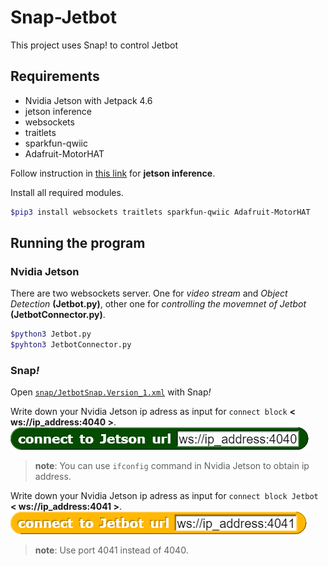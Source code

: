 # Snap-Jetbot
This project uses Snap! to control Jetbot

## Requirements
* Nvidia Jetson with Jetpack 4.6
* jetson inference
* websockets
* traitlets
* sparkfun-qwiic
* Adafruit-MotorHAT

Follow instruction in [this link](https://github.com/dusty-nv/jetson-inference) for  **jetson inference**.

Install all required modules.
```bash
$pip3 install websockets traitlets sparkfun-qwiic Adafruit-MotorHAT
```
## Running the program
### Nvidia Jetson
There are two websockets server. One for *video stream* and *Object Detection* **(Jetbot.py)**, other one for *controlling the movemnet of Jetbot* **(JetbotConnector.py)**.
``` bash
$python3 Jetbot.py
$pyhton3 JetbotConnector.py
```
### Snap<em>!</em>

Open  [`snap/JetbotSnap.Version_1.xml`](snap/JetbotSnap.Version_1.xml) with Snap<em>!</em>

Write down your Nvidia Jetson ip adress as input for `connect block` **< ws://ip_address:4040 >**.
  ![connect_block](/assests/Snap!/connect_block.png)
> **note**: You can use `ifconfig` command in Nvidia Jetson to obtain ip address. <br/>

Write down your Nvidia Jetson ip adress as input for `connect block Jetbot` **< ws://ip_address:4041 >**.
  ![connect_block_Jetbot](/assests/Snap!/connect_block_Jetbot.png)
> **note**: Use port 4041 instead of 4040. <br/>
